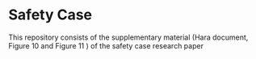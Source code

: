 # Safety Case 
This repository consists of the supplementary material (Hara document, Figure 10 and Figure 11 ) of the safety case research paper

